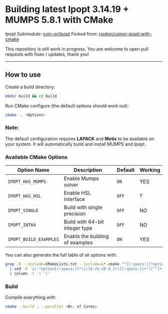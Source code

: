 # Building latest Ipopt 3.14.19 + MUMPS 5.8.1 with CMake

Ipopt Submodule: [coin-or/Ipopt](https://github.com/coin-or/Ipopt.git)
Forked from: [rjodon/coinor-ipopt-with-cmake](https://github.com/rjodon/coinor-ipopt-with-cmake.git)

This repository is still work in progress. You are welcome to open pull requests with fixes / updates, thank you!

---

## How to use

Create a build directory:
```bash
mkdir build && cd build
```

Run CMake configure (the default options should work out):
```bash
cmake .. <Options>
```

### Note:
The default configuration requires **LAPACK** and **Metis** to be available on your system.
It will automatically build and install MUMPS and Ipopt.

### Available CMake Options

| Option Name                        | Description                                             | Default | Working |
| ---------------------------------- | ------------------------------------------------------- | ------- | --------|
| `IPOPT_HAS_MUMPS`                  | Enable Mumps solver                                     | `ON`    |   YES   |
| `IPOPT_HAS_HSL`                    | Enable HSL interface                                    | `OFF`   |   ?     |
| `IPOPT_SINGLE`                     | Build with single precision                             | `OFF`   |   NO    |
| `IPOPT_INT64`                      | Build with 64-bit integer type                          | `OFF`   |   NO    |
| `IPOPT_BUILD_EXAMPLES`             | Enable the building of examples                         | `ON`    |   YES   |

You can also generate the full table of all options with:
```bash
grep -R --include=CMakeLists.txt --include=\*.cmake "^[[:space:]]*option(" . \
  | sed -E 's/.*option[[:space:]]*\(([A-Za-z0-9_]+)[[:space:]]+"([^"]+)"[[:space:]]+([A-Z]+)\).*/|\1|\2|\3|/' \
  | column -t -s '|'
```

### Build

Compile everything with
```bash
cmake --build . --parallel <Nr. of Cores>
```